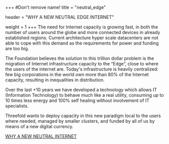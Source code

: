 +++
#Don't remove name!
title = "neutral_edge"

header = "WHY A NEW NEUTRAL EDGE INTERNET"

weight = 1
+++
The need for Internet capacity is growing fast, in both the number of users around the globe and more connected devices in already established regions. Current architecture hyper scale datacenters are not able to cope with this demand as the requirements for power and funding are too big.

The Foundation believes the solution to this trillion dollar problem is the migration of Internet infrastructure capacity to the “Edge”, close to where the users of the internet are. Today's infrastructure is heavily centralized: few big corporations in the world own more than 80% of the Internet capacity, resulting in inequalities in distribution.

Over the last +10 years we have developed a technology which allows IT (Information Technology) to behave much like a real utility,
consuming up to 10 times less energy and 100% self healing without involvement of IT specialists.

Threefold wants to deploy capacity in this new paradigm local to the users where needed, managed by smaller clusters,
and funded by all of us by means of a new digital currency.

[WHY A NEW NEUTRAL INTERNET](/information/need-for-new-neutral-internet/)
